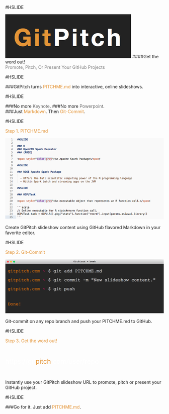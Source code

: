 #HSLIDE

![LOGO](assets/gp-logo.png)
####Get the word out!
<br>
<span style="color:gray">Promote, Pitch, Or Present Your GitHub Projects</span>

#HSLIDE

###GitPitch turns <span style="color: #e49436; text-transform: none">PITCHME.md</span> into interactive, online slideshows.

#HSLIDE

###No more <span style="color: #666666">Keynote</span>.
###<span class="fragment" data-fragment-index="1">No more <span style="color: #666666">Powerpoint</span>.</li>
<br>
###<span class="fragment" data-fragment-index="2">Just <span style="color: #e49436">Markdown</span>. Then <span style="color: #e49436">Git-Commit</span>.</li>

#HSLIDE

<span style="color: #e49436">Step 1. PITCHME.md</span>

![MARKDOWN](assets/markdown.png)

Create GitPitch slideshow content using GitHub flavored Markdown in your favorite editor.

#HSLIDE

<span style="color: #e49436">Step 2. Git-Commit</span>

![TERMINAL](assets/terminal.png)

Git-commit on any repo branch and push your PITCHME.md to GitHub.

#HSLIDE

<span style="color: #e49436">Step 3. Get the word out!</span>

<br>

<span style="font-size: 1.5em;"><span style="color:white">htt</span><span style="color:white">ps://git</span><span style="color: #e49436">pitch</span><span style="color: white">.com/user/repo</span></span>

<br>

Instantly use your GitPitch slideshow URL to promote, pitch or present your GitHub project.

#HSLIDE

###Go for it. Just add <span style="color: #e49436; text-transform: none">PITCHME.md</span>.

